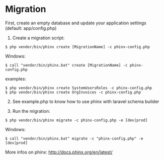 Migration
=========

First, create an empty database and update your application settings (default: app/config.php)

1. Create a migration script:

```
$ php vendor/bin/phinx create [MigrationName] -c phinx-config.php
```
Windows:
```
$ call "vendor/bin/phinx.bat" create [MigrationName] -c phinx-config.php
```
examples: 
```
$ php vendor/bin/phinx create SystemUsersRoles -c phinx-config.php
$ php vendor/bin/phinx create OrgInvoices -c phinx-config.php
```

2. See example.php to know how to use phinx with laravel schema builder

3. Run the migration: 

```
$ php vendor/bin/phinx migrate -c phinx-config.php -e [dev|prod]
```
Windows:
```
$ call "vendor/bin/phinx.bat" migrate -c "phinx-config.php" -e [dev|prod]
```

More infos on phinx: 
http://docs.phinx.org/en/latest/